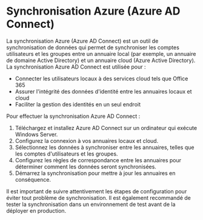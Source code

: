 # Synchronisation Azure (Azure AD Connect)

La synchronisation Azure (Azure AD Connect) est un outil de synchronisation de données qui permet de synchroniser les comptes utilisateurs et les groupes entre un annuaire local (par exemple, un annuaire de domaine Active Directory) et un annuaire cloud (Azure Active Directory). La synchronisation Azure AD Connect est utilisée pour :

* Connecter les utilisateurs locaux à des services cloud tels que Office 365
* Assurer l'intégrité des données d'identité entre les annuaires locaux et cloud
* Faciliter la gestion des identités en un seul endroit

Pour effectuer la synchronisation Azure AD Connect :

1. Téléchargez et installez Azure AD Connect sur un ordinateur qui exécute Windows Server.
2. Configurez la connexion à vos annuaires locaux et cloud.
3. Sélectionnez les données à synchroniser entre les annuaires, telles que les comptes d'utilisateurs et les groupes.
4. Configurez les règles de correspondance entre les annuaires pour déterminer comment les données seront synchronisées.
5. Démarrez la synchronisation pour mettre à jour les annuaires en conséquence.

Il est important de suivre attentivement les étapes de configuration pour éviter tout problème de synchronisation. Il est également recommandé de tester la synchronisation dans un environnement de test avant de la déployer en production.
